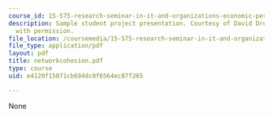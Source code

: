 ```yaml
---
course_id: 15-575-research-seminar-in-it-and-organizations-economic-perspectives-spring-2004
description: Sample student project presentation. Courtesy of David Dreyfus. Used
  with permission.
file_location: /coursemedia/15-575-research-seminar-in-it-and-organizations-economic-perspectives-spring-2004/e4120f15071cb694dc0f6564ec87f265_networkcohesion.pdf
file_type: application/pdf
layout: pdf
title: networkcohesion.pdf
type: course
uid: e4120f15071cb694dc0f6564ec87f265

---
```

None
